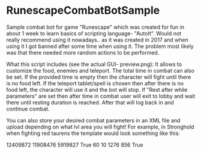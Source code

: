 # RunescapeCombatBotSample
Sample combat bot for game "Runescape" which was created for fun in about 1 week to learn basics of scripting language- "AutoIt".
Would not really recommend using it nowadays.. as it was created in 2017 and when using it I got banned after some time when using it. The problem most likely was that there needed more random actions to be performed. 

What this script includes (see the actual GUI- preview.png):
It allows to customize the food, enemies and teleport. 
The total time in combat can also be set. If the provided time is empty then the character will fight until there is no food left.
If the teleport tablet/spell is chosen then after there is no food left, the character will use it and the bot will stop.
If "Rest after while parameters" are set then after time in combat user will exit to lobby and wait there until resting duration is reached. After that will log back in and continue combat.

You can also store your desired combat parameters in an XML file and upload depending on what lvl area you will fight!
For example, in Stronghold when fighting red taurens the template would look something like this:

<?xml version="1.0"?><RSCombatBot>
<Params>
<Param name="FoodColor">
<Color>12409872</Color>
</Param>
<Param name="EnemyTarget">
<Color>11908476</Color>
</Param>
<Param name="TeleportToHome">
<Color>5919827</Color>
<Enabled>True</Enabled>
</Param>
<Param name="TakeABreakAfterSomeTime">
<FightingDuration>60</FightingDuration>
<RestingDuration>10</RestingDuration>
<ExitToLobbyButtonPosX>1276</ExitToLobbyButtonPosX>
<ExitToLobbyButtonPosY>856</ExitToLobbyButtonPosY>
<Enabled>True</Enabled>
</Param>
</Params>
</RSCombatBot>

